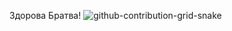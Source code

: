 Здорова Братва!
![github-contribution-grid-snake](https://github.com/UdalovDA/UdalovDA/assets/144095529/68d7470c-8cef-4a75-920f-6dea2238dbed)
<!--
**Bebra1919/Bebra1919** is a ✨ _special_ ✨ repository because its `README.md` (this file) appears on your GitHub profile.

Here are some ideas to get you started:

- 🔭 I’m currently working on ...
- 🌱 I’m currently learning ...
- 👯 I’m looking to collaborate on ...
- 🤔 I’m looking for help with ...
- 💬 Ask me about ...
- 📫 How to reach me: ...
- 😄 Pronouns: ...
- ⚡ Fun fact: ...
-->

